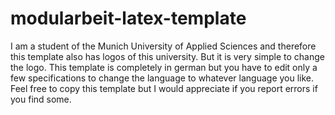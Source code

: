 # modularbeit-latex-template
I am a student of the Munich University of Applied Sciences and therefore this template also has logos of this university. But it is very simple to change the logo. This template is completely in german but you have to edit only a few specifications to change the language to whatever language you like. Feel free to copy this template but I would appreciate if you report errors if you find some.
